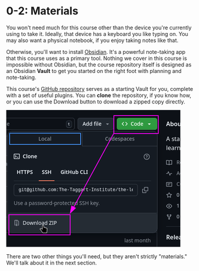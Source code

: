 # 0-2: Materials

You won't need much for this course other than the device you're currently using to take it. Ideally, that device has a keyboard you like typing on. You may also want a physical notebook, if you enjoy taking notes like that.

Otherwise, you'll want to install [Obsidian](https://obsidian.md). It's a powerful note-taking app that this course uses as a primary tool. Nothing we cover in this course is impossible without Obsidian, but the course repository itself is designed as an Obsidian **Vault** to get you started on the right foot with planning and note-taking.

This course's [GitHub repository](https://github.com/The-Taggart-Institute/the-learning-journey) serves as a starting Vault for you, complete with a set of useful plugins. You can **clone** the repository, if you know how, or you can use the Download button to download a zipped copy directly.

![](0-2_Materials_download.png)

There are two other things you'll need, but they aren't strictly "materials." We'll talk about it in the next section.